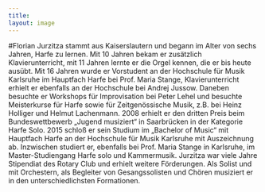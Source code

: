 ```yaml
---
title: 
layout: image
---
```


#Florian Jurzitzastammt aus Kaiserslautern und begann im Alter von sechs Jahren, Harfe zu lernen. Mit 10 Jahren bekam er zusätzlich Klavierunterricht, mit 11 Jahren lernte er die Orgel kennen, die er bis heute ausübt.
Mit 16 Jahren wurde er Vorstudent an der Hochschule für Musik Karlsruhe im Hauptfach Harfe bei Prof. Maria Stange, Klavierunterricht erhielt er ebenfalls an der Hochschule bei Andrej Jussow. Daneben besuchte er Workshops für Improvisation bei Peter Lehel und besuchte Meisterkurse für Harfe sowie für Zeitgenössische Musik, z.B. bei Heinz Holliger und Helmut Lachenmann. 
2008 erhielt er den dritten Preis beim Bundeswettbewerb „Jugend musiziert“ in Saarbrücken in der Kategorie Harfe Solo. 2015 schloß er sein Studium im „Bachelor of Music“ mit Hauptfach Harfe an der Hochschule für Musik Karlsruhe mit Auszeichnung ab. Inzwischen studiert er, ebenfalls bei Prof. Maria Stange in Karlsruhe, im Master-Studiengang Harfe solo und Kammermusik.
Jurzitza war viele Jahre Stipendiat des Rotary Club und erhielt weitere Förderungen. Als Solist und mit Orchestern, als Begleiter von Gesangssolisten und Chören musiziert er in den unterschiedlichsten Formationen.
